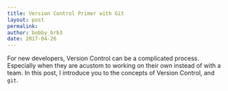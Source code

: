 ```yaml
---
title: Version Control Primer with Git
layout: post
permalink:
author: bobby_brb3 
date: 2017-04-26
---
```


For new developers, Version Control can be a complicated process. Especially
when they are acustom to working on their own instead of with a team. In this
post, I introduce you to the concepts of Version Control, and `git`.

<!--excerpt-->

